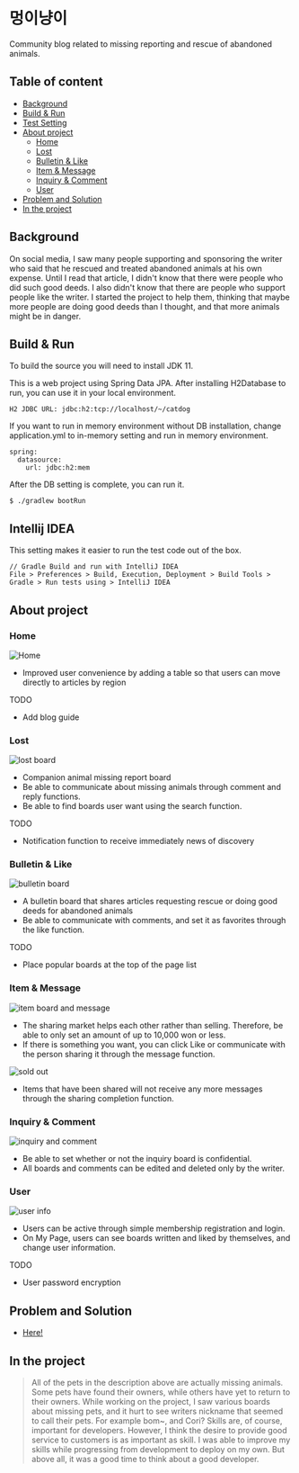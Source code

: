 # 멍이냥이
Community blog related to missing reporting and rescue of abandoned animals.

## Table of content

* [Background](#Background)
* [Build & Run](#Build-&-Run)
* [Test Setting](#Intellij-IDEA)
* [About project](#About-project)
  * [Home](#Home)
  * [Lost](#Lost)
  * [Bulletin & Like](#Bulletin-&-Like)
  * [Item & Message](#Item-&-Message)
  * [Inquiry & Comment](#Inquiry-&-Comment)
  * [User](#User)
* [Problem and Solution](Problem-and-Solution)
* [In the project](In-the-project)

## Background
On social media, I saw many people supporting and sponsoring the writer who said that he rescued and treated abandoned animals at his own expense.
Until I read that article, I didn't know that there were people who did such good deeds. I also didn't know that there are people who support people like the writer.
I started the project to help them, thinking that maybe more people are doing good deeds than I thought, and that more animals might be in danger.

## Build & Run
To build the source you will need to install JDK 11.

This is a web project using Spring Data JPA. After installing H2Database to run, you can use it in your local environment.
```
H2 JDBC URL: jdbc:h2:tcp://localhost/~/catdog
```

If you want to run in memory environment without DB installation, change application.yml to in-memory setting and run in memory environment.
```
spring:
  datasource:
    url: jdbc:h2:mem
```
After the DB setting is complete, you can run it.
```
$ ./gradlew bootRun
```

## Intellij IDEA
This setting makes it easier to run the test code out of the box.
```
// Gradle Build and run with IntelliJ IDEA
File > Preferences > Build, Execution, Deployment > Build Tools > Gradle > Run tests using > IntelliJ IDEA
```

## About project
### Home
![Home](https://github.com/uotoua/Helping-Abandoned-pets/assets/118912510/34821469-0575-433e-a201-750a856ebe2d)
* Improved user convenience by adding a table so that users can move directly to articles by region

TODO
* Add blog guide

### Lost
![lost board](https://github.com/uotoua/Helping-Abandoned-pets/assets/118912510/abebd1f4-6c77-446a-ad17-f10eec38e255)
* Companion animal missing report board
* Be able to communicate about missing animals through comment and reply functions.
* Be able to find boards user want using the search function.

TODO
* Notification function to receive immediately news of discovery

### Bulletin & Like
![bulletin board](https://github.com/uotoua/Helping-Abandoned-pets/assets/118912510/c9938afb-2bc3-4125-b2e6-c2389a69cea3)
* A bulletin board that shares articles requesting rescue or doing good deeds for abandoned animals
* Be able to communicate with comments, and set it as favorites through the like function.

TODO
* Place popular boards at the top of the page list

### Item & Message
![item board and message](https://github.com/uotoua/Helping-Abandoned-pets/assets/118912510/308abcf8-a563-4206-abd9-0ae8fe276c83)
* The sharing market helps each other rather than selling. Therefore, be able to only set an amount of up to 10,000 won or less.
* If there is something you want, you can click Like or communicate with the person sharing it through the message function.

![sold out](https://github.com/uotoua/Helping-Abandoned-pets/assets/118912510/13c67ecd-a673-45c1-8974-93bacf1aade3)
* Items that have been shared will not receive any more messages through the sharing completion function.

### Inquiry & Comment
![inquiry and comment](https://github.com/uotoua/Helping-Abandoned-pets/assets/118912510/bef6030e-89ee-4a10-bac5-78bd2b3c975d)
* Be able to set whether or not the inquiry board is confidential.
* All boards and comments can be edited and deleted only by the writer.

### User
![user info](https://github.com/uotoua/Helping-Abandoned-pets/assets/118912510/a0a63d73-6f43-493c-bf70-4a27873e86bf)
* Users can be active through simple membership registration and login.
* On My Page, users can see boards written and liked by themselves, and  change user information.

TODO
* User password encryption

## Problem and Solution
* [Here!](https://jhl221123.notion.site/e36180f879a544a292910bcb2dcf3135?pvs=4)

## In the project
> All of the pets in the description above are actually missing animals. Some pets have found their owners, while others have yet to return to their owners.
While working on the project, I saw various boards about missing pets, and it hurt to see  writers nickname that seemed to call their pets. For example bom~, and Cori?
Skills are, of course, important for developers. However, I think the desire to provide good service to customers is as important as skill.
I was able to improve my skills while progressing from development to deploy on my own. But above all, it was a good time to think about a good developer.
